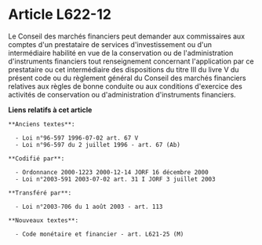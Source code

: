 # Article L622-12

Le Conseil des marchés financiers peut demander aux commissaires aux comptes d'un prestataire de services d'investissement ou
d'un intermédiaire habilité en vue de la conservation ou de l'administration d'instruments financiers tout renseignement
concernant l'application par ce prestataire ou cet intermédiaire des dispositions du titre III du livre V du présent code ou
du règlement général du Conseil des marchés financiers relatives aux règles de bonne conduite ou aux conditions d'exercice
des activités de conservation ou d'administration d'instruments financiers.

**Liens relatifs à cet article**

	**Anciens textes**:

	  - Loi n°96-597 1996-07-02 art. 67 V
	  - Loi n°96-597 du 2 juillet 1996 - art. 67 (Ab)

	**Codifié par**:

	  - Ordonnance 2000-1223 2000-12-14 JORF 16 décembre 2000
	  - Loi n°2003-591 2003-07-02 art. 31 I JORF 3 juillet 2003

	**Transféré par**:

	  - Loi n°2003-706 du 1 août 2003 - art. 113

	**Nouveaux textes**:

	  - Code monétaire et financier - art. L621-25 (M)
